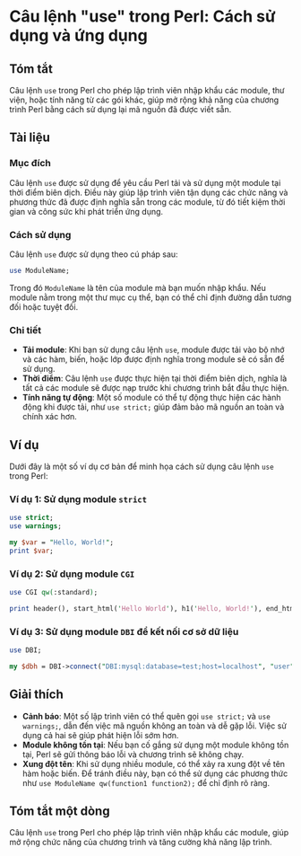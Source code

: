 <!--
Meta Description: # Câu lệnh "use" trong Perl: Cách sử dụng và ứng dụng ## Tóm tắt Câu lệnh `use` trong Perl cho phép lập trình viên nhập khẩu các module, thư viện, hoặ...
Meta Keywords: dụng, use, module, perl, trình
-->

# Câu lệnh "use" trong Perl: Cách sử dụng và ứng dụng

## Tóm tắt
Câu lệnh `use` trong Perl cho phép lập trình viên nhập khẩu các module, thư viện, hoặc tính năng từ các gói khác, giúp mở rộng khả năng của chương trình Perl bằng cách sử dụng lại mã nguồn đã được viết sẵn.

## Tài liệu
### Mục đích
Câu lệnh `use` được sử dụng để yêu cầu Perl tải và sử dụng một module tại thời điểm biên dịch. Điều này giúp lập trình viên tận dụng các chức năng và phương thức đã được định nghĩa sẵn trong các module, từ đó tiết kiệm thời gian và công sức khi phát triển ứng dụng.

### Cách sử dụng
Câu lệnh `use` được sử dụng theo cú pháp sau:
```perl
use ModuleName;
```
Trong đó `ModuleName` là tên của module mà bạn muốn nhập khẩu. Nếu module nằm trong một thư mục cụ thể, bạn có thể chỉ định đường dẫn tương đối hoặc tuyệt đối.

### Chi tiết
- **Tải module**: Khi bạn sử dụng câu lệnh `use`, module được tải vào bộ nhớ và các hàm, biến, hoặc lớp được định nghĩa trong module sẽ có sẵn để sử dụng.
- **Thời điểm**: Câu lệnh `use` được thực hiện tại thời điểm biên dịch, nghĩa là tất cả các module sẽ được nạp trước khi chương trình bắt đầu thực hiện.
- **Tính năng tự động**: Một số module có thể tự động thực hiện các hành động khi được tải, như `use strict;` giúp đảm bảo mã nguồn an toàn và chính xác hơn.

## Ví dụ
Dưới đây là một số ví dụ cơ bản để minh họa cách sử dụng câu lệnh `use` trong Perl:

### Ví dụ 1: Sử dụng module `strict`
```perl
use strict;
use warnings;

my $var = "Hello, World!";
print $var;
```

### Ví dụ 2: Sử dụng module `CGI`
```perl
use CGI qw(:standard);

print header(), start_html('Hello World'), h1('Hello, World!'), end_html();
```

### Ví dụ 3: Sử dụng module `DBI` để kết nối cơ sở dữ liệu
```perl
use DBI;

my $dbh = DBI->connect("DBI:mysql:database=test;host=localhost", "user", "password");
```

## Giải thích
- **Cảnh báo**: Một số lập trình viên có thể quên gọi `use strict;` và `use warnings;`, dẫn đến việc mã nguồn không an toàn và dễ gặp lỗi. Việc sử dụng cả hai sẽ giúp phát hiện lỗi sớm hơn.
- **Module không tồn tại**: Nếu bạn cố gắng sử dụng một module không tồn tại, Perl sẽ gửi thông báo lỗi và chương trình sẽ không chạy.
- **Xung đột tên**: Khi sử dụng nhiều module, có thể xảy ra xung đột về tên hàm hoặc biến. Để tránh điều này, bạn có thể sử dụng các phương thức như `use ModuleName qw(function1 function2);` để chỉ định rõ ràng.

## Tóm tắt một dòng
Câu lệnh `use` trong Perl cho phép lập trình viên nhập khẩu các module, giúp mở rộng chức năng của chương trình và tăng cường khả năng lập trình.